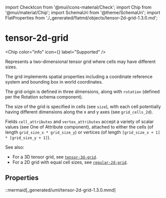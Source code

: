 import CheckIcon from '@mui/icons-material/Check';
import Chip from '@mui/material/Chip';
import SchemaUri from '@theme/SchemaUri';
import FlatProperties from './_generated/flatmd/objects/tensor-2d-grid-1.3.0.md';

# tensor-2d-grid

<Chip color="info" icon={<CheckIcon />} label="Supported" /><br />
<SchemaUri uri="schema/objects/tensor-2d-grid/1.3.0/tensor-2d-grid.schema.json" />

Represents a two-dimensional tensor grid where cells may have different sizes.

The grid implements spatial properties including a coordinate reference system and bounding box in world coordinates.

The grid origin is defined in three dimensions, along with `rotation` (defined per the Rotation schema component).

The size of the grid is specified in cells (see `size`), with each cell potentially having different dimensions along the x and y axes (see `grid_cells_2d`).

Fields `cell_attributes` and `vertex_attributes` accept a variety of scalar values (see One of Attribute component), attached to either the cells (of length `grid_size_x * grid_size_y`) or vertices (of length `[grid_size_x + 1] * [grid_size_y + 1]`).

See also:

- For a 3D tensor grid, see [`tensor-3d-grid`](tensor-3d-grid.md).
- For a 2D grid with equal cell sizes, see [`regular-2d-grid`](regular-2d-grid.md).

## Properties

<FlatProperties />

::mermaid[_generated/uml/tensor-2d-grid-1.3.0.mmd]
